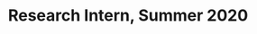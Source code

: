 ---
layout: member
first_name: Ayesha	 		
last_name: Kemal
key: Ayesha
level: intern
title: Research Intern, Summer 2020
start_year: 2020
image: /assets/img/team/placeHolder.png
<!-- now: BS in Computer Science at ??? -->
---